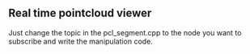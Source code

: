 ## Real time pointcloud viewer

Just change the topic in the pcl_segment.cpp to the node you want to subscribe and write the manipulation code.
